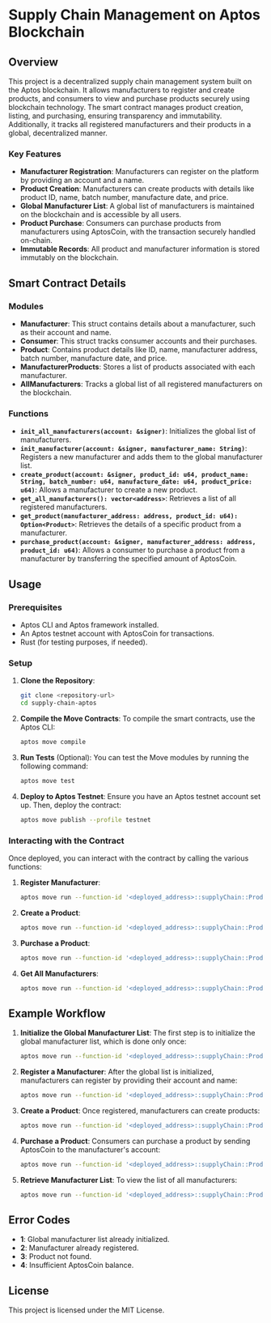 # Supply Chain Management on Aptos Blockchain

## Overview

This project is a decentralized supply chain management system built on the Aptos blockchain. It allows manufacturers to register and create products, and consumers to view and purchase products securely using blockchain technology. The smart contract manages product creation, listing, and purchasing, ensuring transparency and immutability. Additionally, it tracks all registered manufacturers and their products in a global, decentralized manner.

### Key Features
- **Manufacturer Registration**: Manufacturers can register on the platform by providing an account and a name.
- **Product Creation**: Manufacturers can create products with details like product ID, name, batch number, manufacture date, and price.
- **Global Manufacturer List**: A global list of manufacturers is maintained on the blockchain and is accessible by all users.
- **Product Purchase**: Consumers can purchase products from manufacturers using AptosCoin, with the transaction securely handled on-chain.
- **Immutable Records**: All product and manufacturer information is stored immutably on the blockchain.

## Smart Contract Details

### Modules
- **Manufacturer**: This struct contains details about a manufacturer, such as their account and name.
- **Consumer**: This struct tracks consumer accounts and their purchases.
- **Product**: Contains product details like ID, name, manufacturer address, batch number, manufacture date, and price.
- **ManufacturerProducts**: Stores a list of products associated with each manufacturer.
- **AllManufacturers**: Tracks a global list of all registered manufacturers on the blockchain.

### Functions
- **`init_all_manufacturers(account: &signer)`**: Initializes the global list of manufacturers.
- **`init_manufacturer(account: &signer, manufacturer_name: String)`**: Registers a new manufacturer and adds them to the global manufacturer list.
- **`create_product(account: &signer, product_id: u64, product_name: String, batch_number: u64, manufacture_date: u64, product_price: u64)`**: Allows a manufacturer to create a new product.
- **`get_all_manufacturers(): vector<address>`**: Retrieves a list of all registered manufacturers.
- **`get_product(manufacturer_address: address, product_id: u64): Option<Product>`**: Retrieves the details of a specific product from a manufacturer.
- **`purchase_product(account: &signer, manufacturer_address: address, product_id: u64)`**: Allows a consumer to purchase a product from a manufacturer by transferring the specified amount of AptosCoin.

## Usage

### Prerequisites

- Aptos CLI and Aptos framework installed.
- An Aptos testnet account with AptosCoin for transactions.
- Rust (for testing purposes, if needed).

### Setup

1. **Clone the Repository**:
    ```bash
    git clone <repository-url>
    cd supply-chain-aptos
    ```

2. **Compile the Move Contracts**:
    To compile the smart contracts, use the Aptos CLI:
    ```bash
    aptos move compile
    ```

3. **Run Tests** (Optional):
    You can test the Move modules by running the following command:
    ```bash
    aptos move test
    ```

4. **Deploy to Aptos Testnet**:
    Ensure you have an Aptos testnet account set up. Then, deploy the contract:
    ```bash
    aptos move publish --profile testnet
    ```

### Interacting with the Contract

Once deployed, you can interact with the contract by calling the various functions:

1. **Register Manufacturer**:
    ```bash
    aptos move run --function-id '<deployed_address>::supplyChain::Product::init_manufacturer' --args <manufacturer_name>
    ```

2. **Create a Product**:
    ```bash
    aptos move run --function-id '<deployed_address>::supplyChain::Product::create_product' --args <product_id> <product_name> <batch_number> <manufacture_date> <price>
    ```

3. **Purchase a Product**:
    ```bash
    aptos move run --function-id '<deployed_address>::supplyChain::Product::purchase_product' --args <manufacturer_address> <product_id>
    ```

4. **Get All Manufacturers**:
    ```bash
    aptos move run --function-id '<deployed_address>::supplyChain::Product::get_all_manufacturers'
    ```

## Example Workflow

1. **Initialize the Global Manufacturer List**:
    The first step is to initialize the global manufacturer list, which is done only once:
    ```bash
    aptos move run --function-id '<deployed_address>::supplyChain::Product::init_all_manufacturers'
    ```

2. **Register a Manufacturer**:
    After the global list is initialized, manufacturers can register by providing their account and name:
    ```bash
    aptos move run --function-id '<deployed_address>::supplyChain::Product::init_manufacturer' --args '<manufacturer_name>'
    ```

3. **Create a Product**:
    Once registered, manufacturers can create products:
    ```bash
    aptos move run --function-id '<deployed_address>::supplyChain::Product::create_product' --args <product_id> <product_name> <batch_number> <manufacture_date> <price>
    ```

4. **Purchase a Product**:
    Consumers can purchase a product by sending AptosCoin to the manufacturer's account:
    ```bash
    aptos move run --function-id '<deployed_address>::supplyChain::Product::purchase_product' --args <manufacturer_address> <product_id>
    ```

5. **Retrieve Manufacturer List**:
    To view the list of all manufacturers:
    ```bash
    aptos move run --function-id '<deployed_address>::supplyChain::Product::get_all_manufacturers'
    ```

## Error Codes

- **1**: Global manufacturer list already initialized.
- **2**: Manufacturer already registered.
- **3**: Product not found.
- **4**: Insufficient AptosCoin balance.

## License

This project is licensed under the MIT License.
